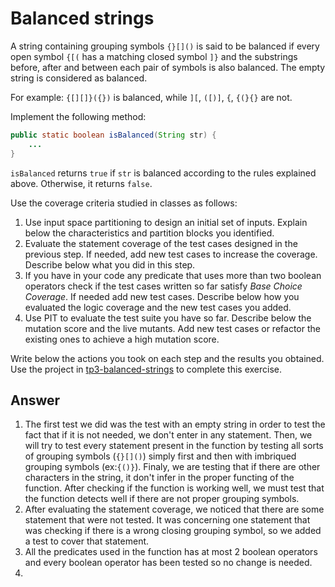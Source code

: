 # Balanced strings

A string containing grouping symbols `{}[]()` is said to be balanced if every open symbol `{[(` has a matching closed symbol `]}` and the substrings before, after and between each pair of symbols is also balanced. The empty string is considered as balanced.

For example: `{[][]}({})` is balanced, while `][`, `([)]`, `{`, `{(}{}` are not.

Implement the following method:

```java
public static boolean isBalanced(String str) {
    ...
}
```

`isBalanced` returns `true` if `str` is balanced according to the rules explained above. Otherwise, it returns `false`.

Use the coverage criteria studied in classes as follows:

1. Use input space partitioning to design an initial set of inputs. Explain below the characteristics and partition blocks you identified.
2. Evaluate the statement coverage of the test cases designed in the previous step. If needed, add new test cases to increase the coverage. Describe below what you did in this step.
3. If you have in your code any predicate that uses more than two boolean operators check if the test cases written so far satisfy *Base Choice Coverage*. If needed add new test cases. Describe below how you evaluated the logic coverage and the new test cases you added.
4. Use PIT to evaluate the test suite you have so far. Describe below the mutation score and the live mutants. Add new test cases or refactor the existing ones to achieve a high mutation score.

Write below the actions you took on each step and the results you obtained.
Use the project in [tp3-balanced-strings](../code/tp3-balanced-strings) to complete this exercise.

## Answer

1. The first test we did was the test with an empty string in order to test the fact that if it is not needed, we don't enter in any statement. Then, we will try to test every statement present in the function by testing all sorts of grouping symbols (`{}[]()`) simply first and then with imbriqued grouping symbols (ex:`{()}`). Finaly, we are testing that if there are other characters in the string, it don't infer in the proper functing of the function. After checking if the function is working well, we must test that the function detects well if there are not proper grouping symbols.  
2. After evaluating the statement coverage, we noticed that there are some statement that were not tested. It was concerning one statement that was checking if there is a wrong closing grouping symbol, so we added a test to cover that statement.
3. All the predicates used in the function has at most 2 boolean operators and every boolean operator has been tested so no change is needed.
4. 
